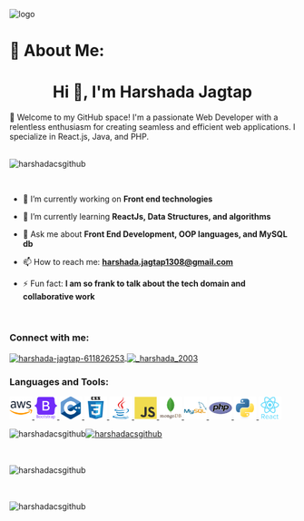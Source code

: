 ![logo](https://user-images.githubusercontent.com/10498744/210012254-234538ff-d198-48aa-8964-37e6fd45d227.gif)

# 💫 About Me:
<h1 align="center">Hi 👋, I'm Harshada Jagtap</h1>
🚀 Welcome to my GitHub space! I'm a passionate Web Developer with a relentless enthusiasm for creating seamless and efficient web applications. I specialize in React.js, Java, and PHP.
<br>
<br>
<p align="left">
  <img src="https://komarev.com/ghpvc/?username=harshadacsgithub&label=Profile%20views&color=0e75b6&style=flat" alt="harshadacsgithub" />
</p>
<br>

- 🔭 I’m currently working on **Front end technologies**

- 🌱 I’m currently learning **ReactJs, Data Structures, and algorithms**

- 💬 Ask me about **Front End Development, OOP languages, and MySQL db**

- 📫 How to reach me: **harshada.jagtap1308@gmail.com**

- ⚡ Fun fact: **I am so frank to talk about the tech domain and collaborative work**

<br>

<h3 align="left">Connect with me:</h3>
<p align="left">
  <a href="https://linkedin.com/in/harshada-jagtap-611826253" target="blank">
    <img align="center" src="https://raw.githubusercontent.com/rahuldkjain/github-profile-readme-generator/master/src/images/icons/Social/linked-in-alt.svg" alt="harshada-jagtap-611826253" height="30" width="40" />
  </a>
  <a href="https://instagram.com/_harshada_2003" target="blank">
    <img align="center" src="https://raw.githubusercontent.com/rahuldkjain/github-profile-readme-generator/master/src/images/icons/Social/instagram.svg" alt="_harshada_2003" height="30" width="40" />
  </a>
</p>


<h3 align="left">Languages and Tools:</h3>
<p align="left">
  <a href="https://aws.amazon.com" target="_blank" rel="noreferrer">
    <img src="https://raw.githubusercontent.com/devicons/devicon/master/icons/amazonwebservices/amazonwebservices-original-wordmark.svg" alt="aws" width="40" height="40" />
  </a>
  <a href="https://getbootstrap.com" target="_blank" rel="noreferrer">
    <img src="https://raw.githubusercontent.com/devicons/devicon/master/icons/bootstrap/bootstrap-plain-wordmark.svg" alt="bootstrap" width="40" height="40" />
  </a>
  <a href="https://www.w3schools.com/cpp/" target="_blank" rel="noreferrer">
    <img src="https://raw.githubusercontent.com/devicons/devicon/master/icons/cplusplus/cplusplus-original.svg" alt="cplusplus" width="40" height="40" />
  </a>
  <a href="https://www.w3schools.com/css/" target="_blank" rel="noreferrer">
    <img src="https://raw.githubusercontent.com/devicons/devicon/master/icons/css3/css3-original-wordmark.svg" alt="css3" width="40" height="40" />
  </a>
  <a href="https://www.java.com" target="_blank" rel="noreferrer">
    <img src="https://raw.githubusercontent.com/devicons/devicon/master/icons/java/java-original.svg" alt="java" width="40" height="40" />
  </a>
  <a href="https://developer.mozilla.org/en-US/docs/Web/JavaScript" target="_blank" rel="noreferrer">
    <img src="https://raw.githubusercontent.com/devicons/devicon/master/icons/javascript/javascript-original.svg" alt="javascript" width="40" height="40" />
  </a>
  <a href="https://www.mongodb.com/" target="_blank" rel="noreferrer">
    <img src="https://raw.githubusercontent.com/devicons/devicon/master/icons/mongodb/mongodb-original-wordmark.svg" alt="mongodb" width="40" height="40" />
  </a>
  <a href="https://www.mysql.com/" target="_blank" rel="noreferrer">
    <img src="https://raw.githubusercontent.com/devicons/devicon/master/icons/mysql/mysql-original-wordmark.svg" alt="mysql" width="40" height="40" />
  </a>
  <a href="https://www.php.net" target="_blank" rel="noreferrer">
    <img src="https://raw.githubusercontent.com/devicons/devicon/master/icons/php/php-original.svg" alt="php" width="40" height="40" />
  </a>
  <a href="https://www.python.org" target="_blank" rel="noreferrer">
    <img src="https://raw.githubusercontent.com/devicons/devicon/master/icons/python/python-original.svg" alt="python" width="40" height="40" />
  </a>
  <a href="https://reactjs.org/" target="_blank" rel="noreferrer">
    <img src="https://raw.githubusercontent.com/devicons/devicon/master/icons/react/react-original-wordmark.svg" alt="react" width="40" height="40" />
  </a>
</p>

<p>
  <img align="left" src="https://github-readme-stats.vercel.app/api/top-langs?username=harshadacsgithub&show_icons=true&locale=en&layout=compact" alt="harshadacsgithub" />
</p>

<p align="left">
  <a href="https://github.com/ryo-ma/github-profile-trophy">
    <img src="https://github-profile-trophy.vercel.app/?username=harshadacsgithub" alt="harshadacsgithub" />
  </a>
</p>
<br>
<p>
  <img align="center" src="https://github-readme-stats.vercel.app/api?username=harshadacsgithub&show_icons=true&locale=en" alt="harshadacsgithub" />
</p>
<br>
<p>
  <img align="center" src="https://github-readme-streak-stats.herokuapp.com/?user=harshadacsgithub&" alt="harshadacsgithub" />
</p>
